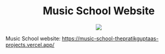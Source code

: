 <h1 align="center" id="title">Music School Website</h1>

<p align="center"><img src="https://socialify.git.ci/thepratikguptaa/nextjs/image?custom_language=Next.js&description=1&font=Jost&language=1&name=1&owner=1&pattern=Circuit+Board&stargazers=1&theme=Light"></p>

Music School website: https://music-school-thepratikguptaas-projects.vercel.app/
